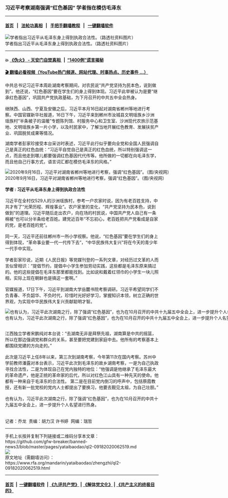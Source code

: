 ### 习近平考察湖南强调“红色基因”  学者指在模仿毛泽东
------------------------

#### [首页](https://github.com/gfw-breaker/banned-news3/blob/master/README.md) &nbsp;&nbsp;|&nbsp;&nbsp; [法轮功真相](https://github.com/begood0513/basic/blob/master/README.md)  &nbsp;&nbsp;|&nbsp;&nbsp; [手把手翻墙教程](https://github.com/gfw-breaker/guides/wiki)  &nbsp;&nbsp;|&nbsp;&nbsp; [一键翻墙软件](https://github.com/gfw-breaker/nogfw/blob/master/README.md)  



<div id="headerimg">
 <img alt="学者指出习近平从毛泽东身上得到执政合法性。（路透社资料图片）" src="https://www.rfa.org/mandarin/yataibaodao/zhengzhi/ql2-09182020062519.html/2018-03-01T110713Z_888796206_RC1354182100_RTRMADP_3_CHINA-POLITICS.jpg/@@images/e9f3fbac-40a7-483a-94c3-db35f1067318.jpeg" title="学者指出习近平从毛泽东身上得到执政合法性。（路透社资料图片）"/>
 <div id="headerimgcontents">
  <div id="headerimgcaption">
   <span>
    学者指出习近平从毛泽东身上得到执政合法性。（路透社资料图片）
   </span>
   <!-- zoomattribute -->
  </div>
  <!-- headerimgcaption -->
 </div>
 <!-- headerimagecontents -->
</div>

<hr/>


#### 💥 [《伪火》 - 天安门自焚真相 ](http://158.247.195.190:10000/videos/blog/weihuo.html)&nbsp; |&nbsp; [“1400例”谎言揭秘  ](http://158.247.195.190:10000/videos/blog/jiexi1400.html)

#### [ 🎬  翻墙必看视频（YouTube热门频道、网站代理、时事热点、历史事件 ...）](https://github.com/gfw-breaker/links/blob/master/banned.md)

<div id="storytext">
 <div>
  <div class="slot_header">
  </div>
 </div>
 <p>
 </p>
 <p>
  中共总书记习近平本周赴湖南考察期间，对农民说“共产党坚持为民本色，说到做到”。他还说，“红色基因”要在学生们的身上得到体现。习近平此举被认为是要“继承红色基因”，巩固共产党执政基础，为下月召开的中共五中全会热身。
  <br/>
  <br/>
  继陕西、山西、宁夏及安徽之后，习近平本月16日起对湖南省郴州等地进行考察。中国官媒新华社报道，16日下午，习近平来到郴州市汝城县文明瑶族乡沙洲瑶族村“半条被子的温暖”专题陈列馆、村服务中心和卫生室、沙洲现代农旅示范基地、文明瑶族乡第一片小学，以及村民家中，了解当地开展红色教育、发展扶贫产业、巩固脱贫成果等情况。
 </p>
 <p>
 </p>
 <p>
 </p>
 <p>
  湖南学者彭家珍接受本台采访时表述，习近平此行似乎要向全党和全国人民强调自己是真正的红色血统：“习近平自觉自己是真正的红色血统，所以特别强调这一点，而且他走到哪儿都要强调红色基因代代传等。他所做的一切都在向毛泽东学，而且他自己行事方式，语言词汇都在模仿毛泽东的风格。”
 </p>
 <p>
 </p>
 <p>
  <div class="image-inline captioned" style="width:1248px;">
   <div style="width:1248px;">
    <img alt="2020年9月16日，习近平对湖南省郴州等地进行考察，强调“红色基因”。（图/央视网）" src="https://www.rfa.org/mandarin/yataibaodao/zhengzhi/ql2-09182020062519.html/Untitled-1.jpg" title="2020年9月16日，习近平对湖南省郴州等地进行考察，强调“红色基因”。（图/央视网）"/>
   </div>
   <div class="image-caption">
    <span style="width:1248px;">
     2020年9月16日，习近平对湖南省郴州等地进行考察，强调“红色基因”。（图/央视网）
    </span>
    <span class="copyright">
    </span>
   </div>
  </div>
  <br/>
  <b>
   学者 : 习近平从毛泽东身上得到执政合法性
  </b>
  <br/>
  <br/>
  习近平在全村仅529人的沙洲瑶族村，参考一户农家时说，因为有老百姓支持，中共才有了“光荣历程、辉煌事业”。农户家里的变化，“共产党坚持为民本色，说到做到”的道理。习近平随后走出农户，向在场的村民说，中国共产党人自己有一条棉被“也可以分半条给老百姓。建党近百年“不忘初心，老百姓把共产党看成是自家的党，是老百姓的党”。
  <br/>
  <br/>
  同一天，习近平还前往郴州市一所小学视察。他说，“红色基因”要在学生们的身上得到体现，“革命事业要一代一代传下去”，“中华民族伟大复兴”将在今天的青少年一代手中实现。
  <br/>
  <br/>
  学者彭家珍说，近期《人民日报》等党媒刊登的一系列文章，对经历过文革的人而言似曾相识：“提倡节约，提倡中小学生参加劳动实践，这些都是毛泽东原来搞过的。他的这些提倡在毛泽东那里都能找到。比如说和戴着红领巾的小学生一块儿照相，实际上现在朝鲜也是搞这一套啊。”
  <br/>
  <br/>
  官媒报道，17日下午，习近平到湖南大学岳麓书院考察调研。习近平希望同学们不负青春、不负韶华、不负时代，珍惜时光好好学习，掌握知识本领，树立正确的世界观，为实现中华民族伟大复兴贡献聪明才智。
 </p>
 <p>
 </p>
 <p>
  <div class="image-inline captioned" style="width:1500px;">
   <div style="width:1500px;">
    <img alt="也有认为，习近平此次湖南之行，除了强调“红色基因”，也为在10月召开的中共十九届五中全会上，进一步提升个人名望进行热身。（美联社资料图片）" src="https://www.rfa.org/mandarin/yataibaodao/zhengzhi/ql2-09182020062519.html/AP_19274526346465.jpg" title="也有认为，习近平此次湖南之行，除了强调“红色基因”，也为在10月召开的中共十九届五中全会上，进一步提升个人名望进行热身。（美联社资料图片）"/>
   </div>
   <div class="image-caption">
    <span style="width:1500px;">
     也有认为，习近平此次湖南之行，除了强调“红色基因”，也为在10月召开的中共十九届五中全会上，进一步提升个人名望进行热身。（美联社资料图片）
    </span>
    <span class="copyright">
    </span>
   </div>
  </div>
 </p>
 <p>
  <br/>
  江西独立学者宋鹏纯对本台说：“去湖南无非是拜祭先祖，湖南算是中共的摇篮，所以在那边强调党和群众的关系，甚至要把党建到家庭中去。他所有的考察基本上都围绕党建的方向走的。”
  <br/>
  <br/>
  此次是习近平上任8年以来，第三次到湖南考察，今年第11次在国内考察。苏州中学前教师潘露对本台表示，习近平此次到毛泽东的故乡湖南考察，一是为自己执政寻找合法性，二是为体现自己在党内独特的地位：“他强调是他继承了毛泽东最大的革命遗产，他是正统的革命家的后代，所以对红色江山具有一种先天的使命。他都有一种来自于毛泽东的合法性。 第二是在目前党内倒习的呼声中，包括蔡霞教授，还有新一批党校的党内人士都提出了要换习，他要去觐见太祖，为自己壮胆。”
  <br/>
  <br/>
  也有认为，习近平此次湖南之行，除了强调“红色基因”，也为在10月召开的中共十九届五中全会上，进一步提升个人名望进行热身。
  <br/>
  <br/>
  <br/>
  记者：乔龙  责编：胡力汉 许书婷  网编：瑞哲
 </p>
</div>

<hr/>
手机上长按并复制下列链接或二维码分享本文章：<br/>
https://github.com/gfw-breaker/banned-news3/blob/master/pages/yataibaodao/ql2-09182020062519.md <br/>
<a href='https://github.com/gfw-breaker/banned-news3/blob/master/pages/yataibaodao/ql2-09182020062519.md'><img src='https://github.com/gfw-breaker/banned-news3/blob/master/pages/yataibaodao/ql2-09182020062519.md.png'/></a> <br/>
原文地址（需翻墙访问）：https://www.rfa.org/mandarin/yataibaodao/zhengzhi/ql2-09182020062519.html


------------------------
#### [首页](https://github.com/gfw-breaker/banned-news3/blob/master/README.md) &nbsp;|&nbsp; [一键翻墙软件](https://github.com/gfw-breaker/nogfw/blob/master/README.md) &nbsp;| [《九评共产党》](https://github.com/gfw-breaker/9ping.md/blob/master/README.md#九评之一评共产党是什么) | [《解体党文化》](https://github.com/gfw-breaker/jtdwh.md/blob/master/README.md) | [《共产主义的终极目的》](https://github.com/gfw-breaker/gczydzjmd.md/blob/master/README.md)


<img src='http://gfw-breaker.win/banned-news3/pages/yataibaodao/ql2-09182020062519.md' width='0px' height='0px'/>